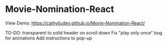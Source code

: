 # Movie-Nomination-React
 
View Demo: https://cathyliudev.github.io/Movie-Nomination-React/

TO-DO:
    transparent to solid header on scroll down
    Fix "play only once" bug for animations
    Add instructions to pop-up
